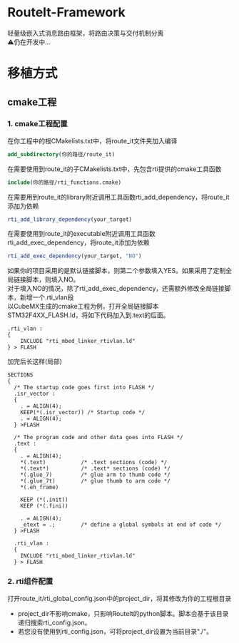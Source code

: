 # RouteIt-Framework
轻量级嵌入式消息路由框架，将路由决策与交付机制分离<br>
⚠️仍在开发中...

# 移植方式
## cmake工程
### 1. cmake工程配置
在你工程中的根CMakelists.txt中，将route_it文件夹加入编译<br>
```cmake
add_subdirectory(你的路径/route_it)
```
在需要使用到route_it的子CMakelists.txt中，先包含rti提供的cmake工具函数<br>
```cmake
include(你的路径/rti_functions.cmake)
```
在需要用到route_it的library附近调用工具函数rti_add_dependency，将route_it添加为依赖<br>
```cmake
rti_add_library_dependency(your_target)
```
在需要使用到route_it的executable附近调用工具函数rti_add_exec_dependency，将route_it添加为依赖<br>
```cmake
rti_add_exec_dependency(your_target, "NO")
```
如果你的项目采用的是默认链接脚本，则第二个参数填入YES。如果采用了定制全局链接脚本，则填入NO。<br>
对于填入NO的情况，除了rti_add_exec_dependency，还需额外修改全局链接脚本，新增一个.rti_vlan段<br>
以CubeMX生成的cmake工程为例，打开全局链接脚本STM32F4XX_FLASH.ld，将如下代码加入到.text的后面。
```ld
.rti_vlan :
{
    INCLUDE "rti_mbed_linker_rtivlan.ld"
} > FLASH
```
加完后长这样(局部)
```ld
SECTIONS
{
  /* The startup code goes first into FLASH */
  .isr_vector :
  {
    . = ALIGN(4);
    KEEP(*(.isr_vector)) /* Startup code */
    . = ALIGN(4);
  } >FLASH

  /* The program code and other data goes into FLASH */
  .text :
  {
    . = ALIGN(4);
    *(.text)           /* .text sections (code) */
    *(.text*)          /* .text* sections (code) */
    *(.glue_7)         /* glue arm to thumb code */
    *(.glue_7t)        /* glue thumb to arm code */
    *(.eh_frame)

    KEEP (*(.init))
    KEEP (*(.fini))

    . = ALIGN(4);
    _etext = .;        /* define a global symbols at end of code */
  } >FLASH

  .rti_vlan :
  {
    INCLUDE "rti_mbed_linker_rtivlan.ld"
  } > FLASH
```
### 2. rti组件配置
打开route_it/rti_global_config.json中的project_dir，将其修改为你的工程根目录<br>
- project_dir不影响cmake，只影响RouteIt的python脚本。脚本会基于该目录递归搜索rti_config.json。<br>
- 若您没有使用到rti_config.json，可将project_dir设置为当前目录"./"。<br>



